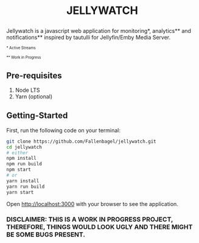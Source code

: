 # <p align="center">JELLYWATCH</p>

Jellywatch is a javascript web application for monitoring*, analytics** and notifications** inspired by tautulli for Jellyfin/Emby Media Server.

<sub><sup> * Active Streams </sup></sub>

<sub><sup> ** Work in Progress </sup></sub>

## Pre-requisites

1. Node LTS
2. Yarn (optional)

## Getting-Started
First, run the following code on your terminal:

```bash
git clone https://github.com/Fallenbagel/jellywatch.git
cd jellywatch
# either
npm install
npm run build
npm start
# or
yarn install
yarn run build
yarn start
```

Open [http://localhost:3000](http://localhost:3000) with your browser to see the application.


### DISCLAIMER: THIS IS A WORK IN PROGRESS PROJECT, THEREFORE, THINGS WOULD LOOK UGLY AND THERE MIGHT BE SOME BUGS PRESENT.
